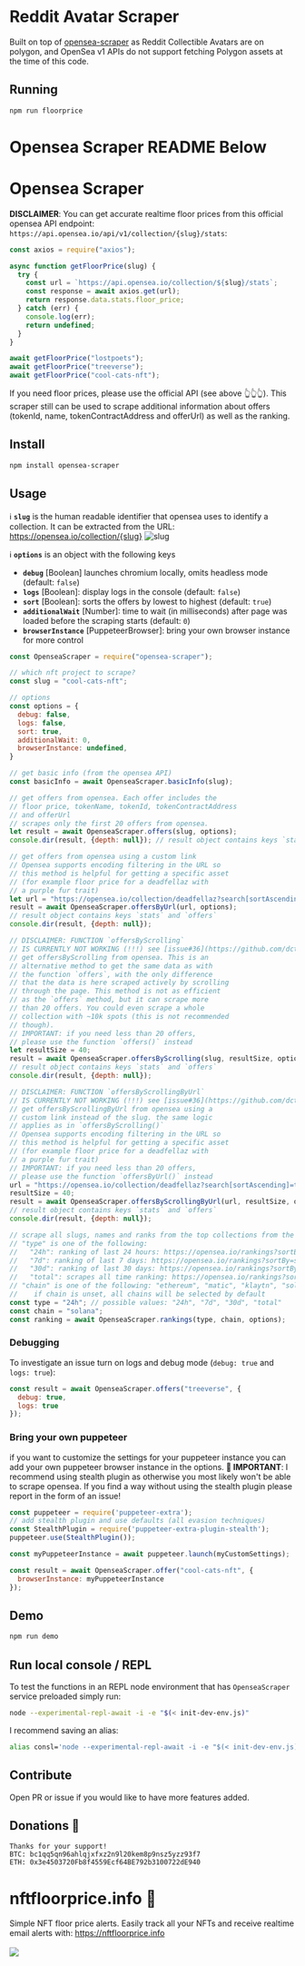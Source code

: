 # Reddit Avatar Scraper

Built on top of [opensea-scraper](https://github.com/dcts/opensea-scraper) as Reddit Collectible Avatars are on polygon, and OpenSea v1 APIs do not support fetching Polygon assets at the time of this code.

## Running

```bash
npm run floorprice
```

# Opensea Scraper README Below

# Opensea Scraper

**DISCLAIMER**: You can get accurate realtime floor prices from this official opensea API endpoint: `https://api.opensea.io/api/v1/collection/{slug}/stats`:
```js
const axios = require("axios");

async function getFloorPrice(slug) {
  try {
    const url = `https://api.opensea.io/collection/${slug}/stats`;
    const response = await axios.get(url);
    return response.data.stats.floor_price;
  } catch (err) {
    console.log(err);
    return undefined;
  }
}

await getFloorPrice("lostpoets");
await getFloorPrice("treeverse");
await getFloorPrice("cool-cats-nft");
```

If you need floor prices, please use the official API (see above 👆👆👆). This scraper still can be used to scrape additional information about offers (tokenId, name, tokenContractAddress and offerUrl) as well as the ranking.

## Install

```bash
npm install opensea-scraper
```

## Usage

ℹ **`slug`** is the human readable identifier that opensea uses to identify a collection. It can be extracted from the URL: https://opensea.io/collection/{slug}
![slug](https://user-images.githubusercontent.com/44790691/131232333-b79c50d7-606c-480a-9816-9d750ab798ff.png)

ℹ **`options`** is an object with the following keys
- **`debug`** [Boolean] launches chromium locally, omits headless mode (default: `false`)
- **`logs`** [Boolean]: display logs in the console (default: `false`)
- **`sort`** [Boolean]: sorts the offers by lowest to highest (default: `true`)
- **`additionalWait`** [Number]: time to wait (in milliseconds) after page was loaded before the scraping starts (default: `0`)
- **`browserInstance`** [PuppeteerBrowser]: bring your own browser instance for more control

```js
const OpenseaScraper = require("opensea-scraper");

// which nft project to scrape?
const slug = "cool-cats-nft";

// options
const options = {
  debug: false,
  logs: false,
  sort: true,
  additionalWait: 0,
  browserInstance: undefined,
}

// get basic info (from the opensea API)
const basicInfo = await OpenseaScraper.basicInfo(slug);

// get offers from opensea. Each offer includes the 
// floor price, tokenName, tokenId, tokenContractAddress
// and offerUrl
// scrapes only the first 20 offers from opensea.
let result = await OpenseaScraper.offers(slug, options);
console.dir(result, {depth: null}); // result object contains keys `stats` and `offers`

// get offers from opensea using a custom link
// Opensea supports encoding filtering in the URL so 
// this method is helpful for getting a specific asset 
// (for example floor price for a deadfellaz with  
// a purple fur trait)
let url = "https://opensea.io/collection/deadfellaz?search[sortAscending]=true&search[sortBy]=PRICE&search[stringTraits][0][name]=Body&search[stringTraits][0][values][0]=Purple%20Fur&search[toggles][0]=BUY_NOW";
result = await OpenseaScraper.offersByUrl(url, options);
// result object contains keys `stats` and `offers`
console.dir(result, {depth: null}); 

// DISCLAIMER: FUNCTION `offersByScrolling`
// IS CURRENTLY NOT WORKING (!!!) see [issue#36](https://github.com/dcts/opensea-scraper/issues/36)
// get offersByScrolling from opensea. This is an 
// alternative method to get the same data as with
// the function `offers`, with the only difference 
// that the data is here scraped actively by scrolling 
// through the page. This method is not as efficient
// as the `offers` method, but it can scrape more 
// than 20 offers. You could even scrape a whole 
// collection with ~10k spots (this is not recommended 
// though).
// IMPORTANT: if you need less than 20 offers, 
// please use the function `offers()` instead
let resultSize = 40; 
result = await OpenseaScraper.offersByScrolling(slug, resultSize, options);
// result object contains keys `stats` and `offers`
console.dir(result, {depth: null}); 

// DISCLAIMER: FUNCTION `offersByScrollingByUrl`
// IS CURRENTLY NOT WORKING (!!!) see [issue#36](https://github.com/dcts/opensea-scraper/issues/36)
// get offersByScrollingByUrl from opensea using a 
// custom link instead of the slug. the same logic 
// applies as in `offersByScrolling()`
// Opensea supports encoding filtering in the URL so 
// this method is helpful for getting a specific asset 
// (for example floor price for a deadfellaz with  
// a purple fur trait)
// IMPORTANT: if you need less than 20 offers, 
// please use the function `offersByUrl()` instead
url = "https://opensea.io/collection/deadfellaz?search[sortAscending]=true&search[sortBy]=PRICE&search[stringTraits][0][name]=Body&search[stringTraits][0][values][0]=Purple%20Fur&search[toggles][0]=BUY_NOW";
resultSize = 40;
result = await OpenseaScraper.offersByScrollingByUrl(url, resultSize, options);
// result object contains keys `stats` and `offers`
console.dir(result, {depth: null}); 

// scrape all slugs, names and ranks from the top collections from the rankings page
// "type" is one of the following:
//   "24h": ranking of last 24 hours: https://opensea.io/rankings?sortBy=one_day_volume
//   "7d": ranking of last 7 days: https://opensea.io/rankings?sortBy=seven_day_volume
//   "30d": ranking of last 30 days: https://opensea.io/rankings?sortBy=thirty_day_volume
//   "total": scrapes all time ranking: https://opensea.io/rankings?sortBy=total_volume
// "chain" is one of the following: "ethereum", "matic", "klaytn", "solana"
//    if chain is unset, all chains will be selected by default
const type = "24h"; // possible values: "24h", "7d", "30d", "total"
const chain = "solana";
const ranking = await OpenseaScraper.rankings(type, chain, options);
```

### Debugging

To investigate an issue turn on logs and debug mode (`debug: true` and `logs: true`):
```js
const result = await OpenseaScraper.offers("treeverse", {
  debug: true,
  logs: true
});
```

### Bring your own puppeteer

if you want to customize the settings for your puppeteer instance you can add your own puppeteer browser instance in the options. **🚧 IMPORTANT**: I recommend using stealth plugin as otherwise you most likely won't be able to scrape opensea. If you find a way without using the stealth plugin please report in the form of an issue!
```js
const puppeteer = require('puppeteer-extra');
// add stealth plugin and use defaults (all evasion techniques)
const StealthPlugin = require('puppeteer-extra-plugin-stealth');
puppeteer.use(StealthPlugin());

const myPuppeteerInstance = await puppeteer.launch(myCustomSettings);

const result = await OpenseaScraper.offer("cool-cats-nft", {
  browserInstance: myPuppeteerInstance
});
```

## Demo

```bash
npm run demo
```

## Run local console / REPL
To test the functions in an REPL node environment that has `OpenseaScraper` service preloaded simply run:
```bash
node --experimental-repl-await -i -e "$(< init-dev-env.js)"
```
I recommend saving an alias:
```bash
alias consl='node --experimental-repl-await -i -e "$(< init-dev-env.js)"';
```

## Contribute

Open PR or issue if you would like to have more features added.

## Donations 🙏
```
Thanks for your support!
BTC: bc1qq5qn96ahlqjxfxz2n9l20kem8p9nsz5yzz93f7
ETH: 0x3e4503720Fb8f4559Ecf64BE792b3100722dE940
```

# nftfloorprice.info 🔔
Simple NFT floor price alerts. Easily track all your NFTs and receive realtime email alerts with: https://nftfloorprice.info<br><br>
<a href="https://nftfloorprice.info"><img src="https://user-images.githubusercontent.com/44790691/140594412-b70d93d1-2278-4d27-abf9-74466bee0137.png"></a>
